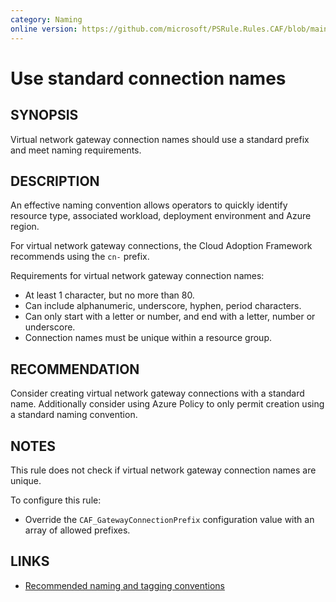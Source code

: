 ```yaml
---
category: Naming
online version: https://github.com/microsoft/PSRule.Rules.CAF/blob/main/docs/rules/en/CAF.Name.Connection.md
---
```


# Use standard connection names

## SYNOPSIS

Virtual network gateway connection names should use a standard prefix and meet naming requirements.

## DESCRIPTION

An effective naming convention allows operators to quickly identify resource type, associated workload,
deployment environment and Azure region.

For virtual network gateway connections, the Cloud Adoption Framework recommends using the `cn-` prefix.

Requirements for virtual network gateway connection names:

- At least 1 character, but no more than 80.
- Can include alphanumeric, underscore, hyphen, period characters.
- Can only start with a letter or number, and end with a letter, number or underscore.
- Connection names must be unique within a resource group.

## RECOMMENDATION

Consider creating virtual network gateway connections with a standard name.
Additionally consider using Azure Policy to only permit creation using a standard naming convention.

## NOTES

This rule does not check if virtual network gateway connection names are unique.

To configure this rule:

- Override the `CAF_GatewayConnectionPrefix` configuration value with an array of allowed prefixes.

## LINKS

- [Recommended naming and tagging conventions](https://docs.microsoft.com/en-us/azure/cloud-adoption-framework/ready/azure-best-practices/naming-and-tagging)
